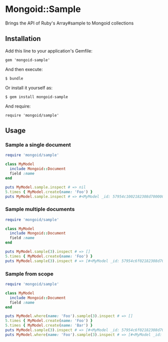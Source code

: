 # Mongoid::Sample

Brings the API of Ruby's Array#sample to Mongoid collections


## Installation

Add this line to your application's Gemfile:

    gem 'mongoid-sample'

And then execute:

    $ bundle

Or install it yourself as:

    $ gem install mongoid-sample

And require:

    require 'mongoid/sample'

## Usage

### Sample a single document

```ruby
require 'mongoid/sample'

class MyModel
  include Mongoid::Document
  field :name
end

puts MyModel.sample.inspect # => nil
5.times { MyModel.create(name: 'Foo') }
puts MyModel.sample.inspect # => #<MyModel _id: 57954c1002182308d7000000, name: "Foo">
```

### Sample multiple documents

```ruby
require 'mongoid/sample'

class MyModel
  include Mongoid::Document
  field :name
end

puts MyModel.sample(3).inspect # => []
5.times { MyModel.create(name: 'Foo') }
puts MyModel.sample(3).inspect # => [#<MyModel _id: 57954c6f02182308d7000008, name: "Foo">, #<MyModel _id: 57954c6f02182308d700000a, name: "Foo">, #<MyModel _id: 57954c6f02182308d7000009, name: "Foo">]
```

### Sample from scope

```ruby
require 'mongoid/sample'

class MyModel
  include Mongoid::Document
  field :name
end

puts MyModel.where(name: 'Foo').sample(3).inspect # => []
5.times { MyModel.create(name: 'Foo') }
5.times { MyModel.create(name: 'Bar') }
puts MyModel.sample(3).inspect # => [#<MyModel _id: 57954c6f02182308d7000007, name: "Foo">, #<MyModel _id: 57954c6f02182308d7000008, name: "Foo">, #<MyModel _id: 57954ca702182308d700000e, name: "Bar">]
puts MyModel.where(name: 'Foo').sample(3).inspect # => [#<MyModel _id: 57954c6f02182308d7000008, name: "Foo">, #<MyModel _id: 57954c6f02182308d7000009, name: "Foo">, #<MyModel _id: 57954c6f02182308d7000006, name: "Foo">]
```
